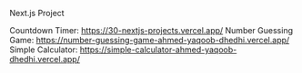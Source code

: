 Next.js Project

Countdown Timer: https://30-nextjs-projects.vercel.app/
Number Guessing Game: https://number-guessing-game-ahmed-yaqoob-dhedhi.vercel.app/
Simple Calculator: https://simple-calculator-ahmed-yaqoob-dhedhi.vercel.app/
